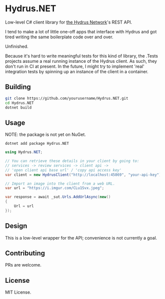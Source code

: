 # Hydrus.NET

Low-level C# client library for [the Hydrus Network](https://hydrusnetwork.github.io/hydrus/index.html)'s REST API.

I tend to make a lot of little one-off apps that interface with Hydrus and got tired writing the same boilerplate code over and over.

Unfinished.

Because it's hard to write meaningful tests for this kind of library, the .Tests projects assume a real running instance of the Hydrus client.
As such, they don't run in CI at present.
In the future, I might try to implement 'real' integration tests by spinning up an instance of the client in a container.

## Building

```bash
git clone https://github.com/yourusername/Hydrus.NET.git
cd Hydrus.NET
dotnet build
```

## Usage

NOTE: the package is not yet on NuGet.

```
dotnet add package Hydrus.NET
```

```csharp
using Hydrus.NET;

// You can retrieve these details in your client by going to:
// services -> review services -> client api ->
// 'open client api base url' / 'copy api access key'
var client = new HydrusClient("http://localhost:45869", "your-api-key");

// Import an image into the client from a web URL.
var url = "https://i.imgur.com/CLu1Svx.jpeg";

var response = await _sut.Urls.AddUrlAsync(new()
{
    Url = url
});
```

## Design

This is a low-level wrapper for the API; convenience is not currently a goal.

## Contributing

PRs are welcome.

## License

MIT License.

